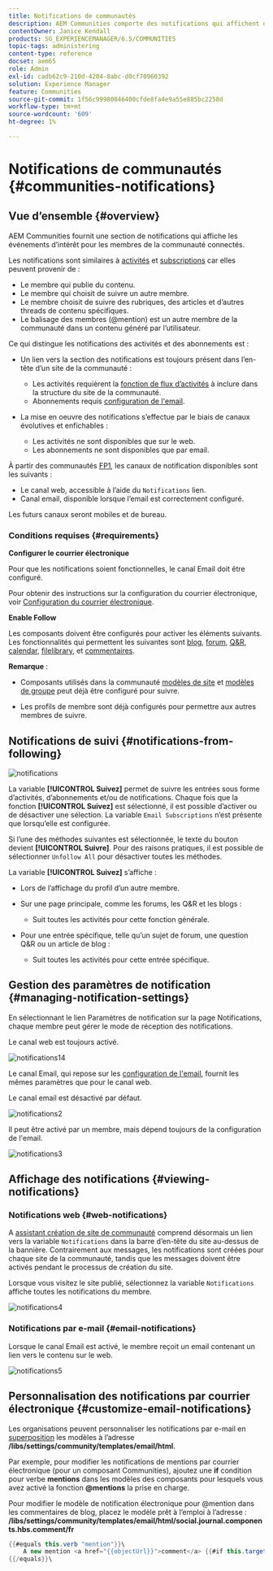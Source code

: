 ```yaml
---
title: Notifications de communautés
description: AEM Communities comporte des notifications qui affichent des événements présentant un intérêt pour le membre de la communauté connecté
contentOwner: Janice Kendall
products: SG_EXPERIENCEMANAGER/6.5/COMMUNITIES
topic-tags: administering
content-type: reference
docset: aem65
role: Admin
exl-id: cadb62c9-210d-4204-8abc-d0cf70960392
solution: Experience Manager
feature: Communities
source-git-commit: 1f56c99980846400cfde8fa4e9a55e885bc2258d
workflow-type: tm+mt
source-wordcount: '609'
ht-degree: 1%

---
```


# Notifications de communautés {#communities-notifications}

## Vue d’ensemble {#overview}

AEM Communities fournit une section de notifications qui affiche les événements d’intérêt pour les membres de la communauté connectés.

Les notifications sont similaires à [activités](/help/communities/essentials-activities.md) et [subscriptions](/help/communities/subscriptions.md) car elles peuvent provenir de :

* Le membre qui publie du contenu.
* Le membre qui choisit de suivre un autre membre.
* Le membre choisit de suivre des rubriques, des articles et d’autres threads de contenu spécifiques.
* Le balisage des membres (@mention) est un autre membre de la communauté dans un contenu généré par l’utilisateur.

Ce qui distingue les notifications des activités et des abonnements est :

* Un lien vers la section des notifications est toujours présent dans l’en-tête d’un site de la communauté :

   * Les activités requièrent la [fonction de flux d’activités](/help/communities/functions.md#activity-stream-function) à inclure dans la structure du site de la communauté.
   * Abonnements requis [configuration de l&#39;email](/help/communities/email.md).

* La mise en oeuvre des notifications s’effectue par le biais de canaux évolutives et enfichables :

   * Les activités ne sont disponibles que sur le web.
   * Les abonnements ne sont disponibles que par email.

À partir des communautés [FP1](/help/communities/deploy-communities.md#latestfeaturepack), les canaux de notification disponibles sont les suivants :

* Le canal web, accessible à l’aide du `Notifications` lien.
* Canal email, disponible lorsque l’email est correctement configuré.

Les futurs canaux seront mobiles et de bureau.

### Conditions requises {#requirements}

**Configurer le courrier électronique**

Pour que les notifications soient fonctionnelles, le canal Email doit être configuré.

Pour obtenir des instructions sur la configuration du courrier électronique, voir [Configuration du courrier électronique](/help/communities/analytics.md).

**Enable Follow**

Les composants doivent être configurés pour activer les éléments suivants. Les fonctionnalités qui permettent les suivantes sont [blog](/help/communities/blog-feature.md), [forum](/help/communities/forum.md), [Q&amp;R](/help/communities/working-with-qna.md), [calendar](/help/communities/calendar.md), [filelibrary](/help/communities/file-library.md), et [commentaires](/help/communities/comments.md).

**Remarque** :

* Composants utilisés dans la communauté [modèles de site](/help/communities/sites.md) et [modèles de groupe](/help/communities/tools-groups.md) peut déjà être configuré pour suivre.

* Les profils de membre sont déjà configurés pour permettre aux autres membres de suivre.

## Notifications de suivi {#notifications-from-following}

![notifications](assets/notifications.png)

La variable **[!UICONTROL Suivez]** permet de suivre les entrées sous forme d’activités, d’abonnements et/ou de notifications. Chaque fois que la fonction **[!UICONTROL Suivez]** est sélectionné, il est possible d’activer ou de désactiver une sélection. La variable `Email Subscriptions` n’est présente que lorsqu’elle est configurée.

Si l’une des méthodes suivantes est sélectionnée, le texte du bouton devient **[!UICONTROL Suivre]**. Pour des raisons pratiques, il est possible de sélectionner `Unfollow All` pour désactiver toutes les méthodes.

La variable **[!UICONTROL Suivez]** s’affiche :

* Lors de l’affichage du profil d’un autre membre.
* Sur une page principale, comme les forums, les Q&amp;R et les blogs :

   * Suit toutes les activités pour cette fonction générale.

* Pour une entrée spécifique, telle qu’un sujet de forum, une question Q&amp;R ou un article de blog :

   * Suit toutes les activités pour cette entrée spécifique.

## Gestion des paramètres de notification {#managing-notification-settings}

En sélectionnant le lien Paramètres de notification sur la page Notifications, chaque membre peut gérer le mode de réception des notifications.

Le canal web est toujours activé.

![notifications14](assets/notifications1.png)

Le canal Email, qui repose sur les [configuration de l&#39;email](/help/communities/email.md), fournit les mêmes paramètres que pour le canal web.

Le canal email est désactivé par défaut.

![notifications2](assets/notifications2.png)

Il peut être activé par un membre, mais dépend toujours de la configuration de l&#39;email.

![notifications3](assets/notifications3.png)

## Affichage des notifications {#viewing-notifications}

### Notifications web {#web-notifications}

A [assistant création de site de communauté](/help/communities/sites-console.md) comprend désormais un lien vers la variable `Notifications` dans la barre d’en-tête du site au-dessus de la bannière. Contrairement aux messages, les notifications sont créées pour chaque site de la communauté, tandis que les messages doivent être activés pendant le processus de création du site.

Lorsque vous visitez le site publié, sélectionnez la variable `Notifications` affiche toutes les notifications du membre.

![notifications4](assets/notifications4.png)

### Notifications par e-mail {#email-notifications}

Lorsque le canal Email est activé, le membre reçoit un email contenant un lien vers le contenu sur le web.

![notifications5](assets/notifications5.png)

## Personnalisation des notifications par courrier électronique {#customize-email-notifications}

Les organisations peuvent personnaliser les notifications par e-mail en [superposition](/help/communities/client-customize.md#overlays) les modèles à l’adresse **/libs/settings/community/templates/email/html**.

Par exemple, pour modifier les notifications de mentions par courrier électronique (pour un composant Communities), ajoutez une **if** condition pour verbe **mentions** dans les modèles des composants pour lesquels vous avez activé la fonction **@mentions** la prise en charge.

Pour modifier le modèle de notification électronique pour @mention dans les commentaires de blog, placez le modèle prêt à l’emploi à l’adresse : **/libs/settings/community/templates/email/html/social.journal.components.hbs.comment/fr**

```java
{{#equals this.verb "mention"}}\
    A new mention <a href="{{objectUrl}}">comment</a> {{#if this.target.properties.[jcr:title]}}to the article "{{{target.displayName}}}" {{/if}}was added by {{{user.name}}} on {{dateUtil this.published format="EEE, d MMM yyyy HH:mm:ss z"}}.\n \
{{/equals}}\
```

